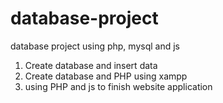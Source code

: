 # database-project
database project using php, mysql and js
1. Create database and insert data
2. Create database and PHP using xampp
3. using PHP and js to finish website application
